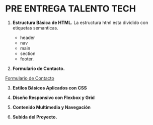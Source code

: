 # PRE ENTREGA TALENTO TECH

1. **Estructura Básica de HTML.**
    La estructura html esta dividido con etiquetas semanticas.
     - header
     - nav
     - main
     - section
     - footer.

2. **Formulario de Contacto.**

[Formulario de Contacto](https://storev1talentotech.netlify.app/pages/formulario)


3. **Estilos Básicos Aplicados con CSS**

4. **Diseño Responsivo con Flexbox y Grid**

5. **Contenido Multimedia y Navegación**

6. **Subida del Proyecto.**
